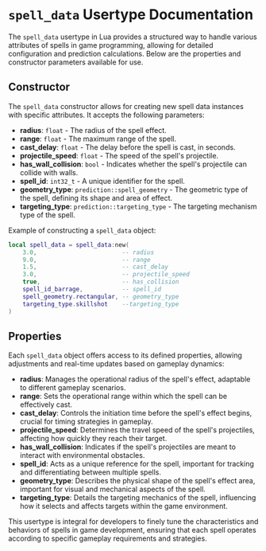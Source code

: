 # `spell_data` Usertype Documentation

The `spell_data` usertype in Lua provides a structured way to handle various attributes of spells in game programming, allowing for detailed configuration and prediction calculations. Below are the properties and constructor parameters available for use.

## Constructor

The `spell_data` constructor allows for creating new spell data instances with specific attributes. It accepts the following parameters:

- **radius**: `float` - The radius of the spell effect.
- **range**: `float` - The maximum range of the spell.
- **cast_delay**: `float` - The delay before the spell is cast, in seconds.
- **projectile_speed**: `float` - The speed of the spell's projectile.
- **has_wall_collision**: `bool` - Indicates whether the spell's projectile can collide with walls.
- **spell_id**: `int32_t` - A unique identifier for the spell.
- **geometry_type**: `prediction::spell_geometry` - The geometric type of the spell, defining its shape and area of effect.
- **targeting_type**: `prediction::targeting_type` - The targeting mechanism type of the spell.

Example of constructing a `spell_data` object:
```lua
local spell_data = spell_data:new(
    3.0,                        -- radius
    9.0,                        -- range
    1.5,                        -- cast_delay
    3.0,                        -- projectile_speed
    true,                       -- has_collision
    spell_id_barrage,           -- spell_id
    spell_geometry.rectangular, -- geometry_type
    targeting_type.skillshot    --targeting_type
)
```

## Properties

Each `spell_data` object offers access to its defined properties, allowing adjustments and real-time updates based on gameplay dynamics:

- **radius**: Manages the operational radius of the spell's effect, adaptable to different gameplay scenarios.
- **range**: Sets the operational range within which the spell can be effectively cast.
- **cast_delay**: Controls the initiation time before the spell's effect begins, crucial for timing strategies in gameplay.
- **projectile_speed**: Determines the travel speed of the spell's projectiles, affecting how quickly they reach their target.
- **has_wall_collision**: Indicates if the spell's projectiles are meant to interact with environmental obstacles.
- **spell_id**: Acts as a unique reference for the spell, important for tracking and differentiating between multiple spells.
- **geometry_type**: Describes the physical shape of the spell's effect area, important for visual and mechanical aspects of the spell.
- **targeting_type**: Details the targeting mechanics of the spell, influencing how it selects and affects targets within the game environment.

This usertype is integral for developers to finely tune the characteristics and behaviors of spells in game development, ensuring that each spell operates according to specific gameplay requirements and strategies.

